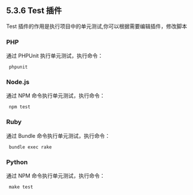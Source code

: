 
## 5.3.6  Test 插件

Test 插件的作用是执行项目中的单元测试,你可以根据需要编辑插件，修改脚本

### PHP

通过 PHPUnit 执行单元测试，执行命令：

<pre>
<code> phpunit </code>
</pre>


### Node.js

通过 NPM 命令执行单元测试，执行命令：

<pre>
<code> npm test </code>
</pre>

### Ruby

通过 Bundle 命令执行单元测试，执行命令：

<pre>
<code> bundle exec rake </code>
</pre>
 

### Python

通过 NPM 命令执行单元测试，执行命令：

<pre>
<code> make test </code>
</pre>
  
